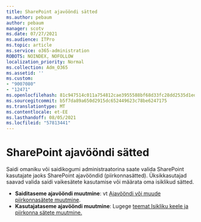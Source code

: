 ```yaml
---
title: SharePoint ajavööndi sätted
ms.author: pebaum
author: pebaum
manager: scotv
ms.date: 07/27/2021
ms.audience: ITPro
ms.topic: article
ms.service: o365-administration
ROBOTS: NOINDEX, NOFOLLOW
localization_priority: Normal
ms.collection: Adm_O365
ms.assetid: ''
ms.custom:
- "9007080"
- "12471"
ms.openlocfilehash: 81c947514c011a754812cae3955588bf68d33fc28dd2535d1ed3d180cb89a08a
ms.sourcegitcommit: b5f7da89a650d2915dc652449623c78be6247175
ms.translationtype: MT
ms.contentlocale: et-EE
ms.lasthandoff: 08/05/2021
ms.locfileid: "57813441"
---
```

# <a name="sharepoint-time-zone-settings"></a>SharePoint ajavööndi sätted

Saidi omaniku või saidikogumi administraatorina saate valida SharePoint kasutajate jaoks SharePoint ajavööndid (piirkonnasätted). Üksikkasutajad saavad valida saidi vaikesätete kasutamise või määrata oma isiklikud sätted. 

- **Saiditaseme ajavööndi muutmine**: vt [Ajavööndi või muude piirkonnasätete muutmine](https://support.microsoft.com/office/change-regional-settings-for-a-site-e9e189c7-16e3-45d3-a090-770be6e83c1a). 
- **Kasutajataseme ajavööndi muutmine**: Lugege [teemat Isikliku keele ja piirkonna sätete muutmine.](https://support.microsoft.com/office/change-your-personal-language-and-region-settings-caa1fccc-bcdb-42f3-9e5b-45957647ffd7) 

